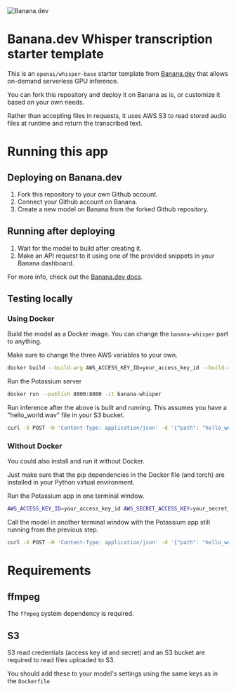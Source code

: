 ![](https://www.banana.dev/lib_zOkYpJoyYVcAamDf/x2p804nk9qvjb1vg.svg?w=340 "Banana.dev")

# Banana.dev Whisper transcription starter template

This is an `openai/whisper-base` starter template from [Banana.dev](https://www.banana.dev) that allows on-demand serverless GPU inference.

You can fork this repository and deploy it on Banana as is, or customize it based on your own needs.

Rather than accepting files in requests, it uses AWS S3 to read stored audio files at runtime and return the transcribed text.

# Running this app

## Deploying on Banana.dev

1. Fork this repository to your own Github account.
2. Connect your Github account on Banana.
3. Create a new model on Banana from the forked Github repository.

## Running after deploying

1. Wait for the model to build after creating it.
2. Make an API request to it using one of the provided snippets in your Banana dashboard.

For more info, check out the [Banana.dev docs](https://docs.banana.dev/banana-docs/).

## Testing locally

### Using Docker

Build the model as a Docker image. You can change the `banana-whisper` part to anything.

Make sure to change the three AWS variables to your own.

```sh
docker build --build-arg AWS_ACCESS_KEY_ID=your_access_key_id --build-arg AWS_SECRET_ACCESS_KEY=your_secret_key --build-arg AWS_BUCKET=your_bucket -t banana-whisper .
```

Run the Potassium server

```sh
docker run --publish 8000:8000 -it banana-whisper
```

Run inference after the above is built and running.
This assumes you have a "hello_world.wav" file in your S3 bucket.

```sh
curl -X POST -H 'Content-Type: application/json' -d '{"path": "hello_world.wav"}' http://localhost:8000
```

### Without Docker

You could also install and run it without Docker.

Just make sure that the pip dependencies in the Docker file (and torch) are installed in your Python virtual environment.

Run the Potassium app in one terminal window.

```sh
AWS_ACCESS_KEY_ID=your_access_key_id AWS_SECRET_ACCESS_KEY=your_secret_key AWS_BUCKET=your_bucket python3 app.py
```

Call the model in another terminal window with the Potassium app still running from the previous step.

```sh
curl -X POST -H 'Content-Type: application/json' -d '{"path": "hello_world.wav"}' http://localhost:8000
```

# Requirements

## ffmpeg

The `ffmpeg` system dependency is required.

## S3

S3 read credentials (access key id and secret) and an S3 bucket are required to read files uploaded to S3.

You should add these to your model's settings using the same keys as in the `Dockerfile`
